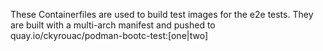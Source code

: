 These Containerfiles are used to build test images for the e2e tests.
They are built with a multi-arch manifest and pushed to quay.io/ckyrouac/podman-bootc-test:[one|two]
